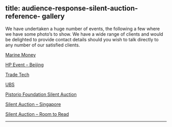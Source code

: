  title: audience-response-silent-auction-reference- gallery
----------------------------------------------------------

We have undertaken a huge number of events, the following a few where we have some photo’s to show. We have a wide range of clients and would be delighted to provide contact details should you wish to talk directly to any number of our satisfied clients.

[Marine Money](../?p=777)

[HP Event – Beijing](../?p=748)

[Trade Tech](../?p=736)

[UBS](../?p=621)

[Pistorio Foundation Silent Auction](../?p=767)

[Silent Auction – Singapore](../?p=751)

[Silent Auction – Room to Read](../?p=797)




----------------------------------------------------------
